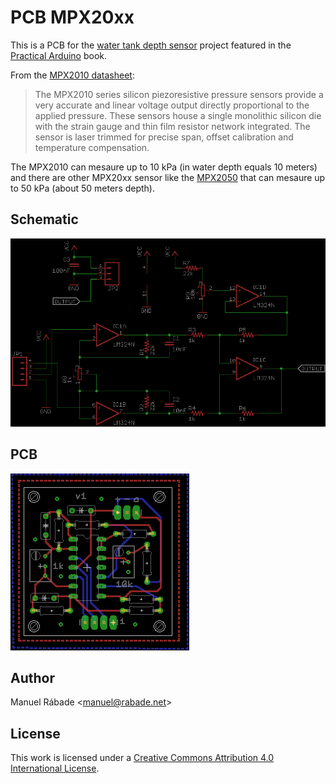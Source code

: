 PCB MPX20xx
===========

This is a PCB for the [water tank depth
sensor](http://www.practicalarduino.com/projects/water-tank-depth-sensor)
project featured in the [Practical
Arduino](http://www.practicalarduino.com) book.

From the [MPX2010
datasheet](http://www.freescale.com/files/sensors/doc/data_sheet/MPX2010.pdf):

>The MPX2010 series silicon piezoresistive pressure sensors provide a
>very accurate and linear voltage output directly proportional to the
>applied pressure. These sensors house a single monolithic silicon die
>with the strain gauge and thin film resistor network integrated. The
>sensor is laser trimmed for precise span, offset calibration and
>temperature compensation.

The MPX2010 can mesaure up to 10 kPa (in water depth equals 10 meters)
and there are other MPX20xx sensor like the
[MPX2050](http://cache.freescale.com/files/sensors/doc/data_sheet/MPX2050.pdf)
that can mesaure up to 50 kPa (about 50 meters depth).

Schematic
---------

![Schematic](mpx20xx/mpx20xx_sch.png "Schematic")

PCB
---

![PCB](mpx20xx/mpx20xx_pcb.png "PCB")

Author
------

Manuel Rábade <[manuel@rabade.net](mailto:manuel@rabade.net)>

License
-------

This work is licensed under a [Creative Commons Attribution 4.0
International License](http://creativecommons.org/licenses/by/4.0/).
